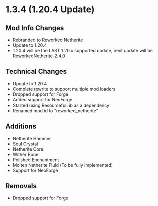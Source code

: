 # 1.3.4 (1.20.4 Update)

## Mod Info Changes
- Rebranded to Reworked Netherite
- Update to 1.20.4
- 1.20.4 will be the LAST 1.20.x supported update, next update will be ReworkedNetherite-2.4.0
## Technical Changes
- Update to 1.20.4
- Complete rewrite to support multiple mod loaders
- Dropped support for Forge
- Added support for NeoForge
- Started using ResourcefulLib as a dependency
- Renamed mod id to "reworked_netherite"
## Additions
- Netherite Hammer
- Soul Crystal
- Netherite Core
- Wither Bone
- Polished Enchantment
- Molten Netherite Fluid (To be fully implemented)
- Support for NeoForge

## Removals
- Dropped support for Forge




